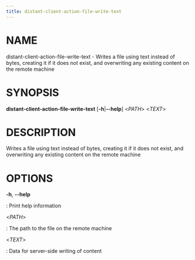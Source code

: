 ```yaml
---
title: distant-client-action-file-write-text
---
```


# NAME

distant-client-action-file-write-text - Writes a file using text instead
of bytes, creating it if it does not exist, and overwriting any existing
content on the remote machine

# SYNOPSIS

**distant-client-action-file-write-text** \[**-h**\|**\--help**\]
\<*PATH*\> \<*TEXT*\>

# DESCRIPTION

Writes a file using text instead of bytes, creating it if it does not
exist, and overwriting any existing content on the remote machine

# OPTIONS

**-h**, **\--help**

:   Print help information

\<*PATH*\>

:   The path to the file on the remote machine

\<*TEXT*\>

:   Data for server-side writing of content
